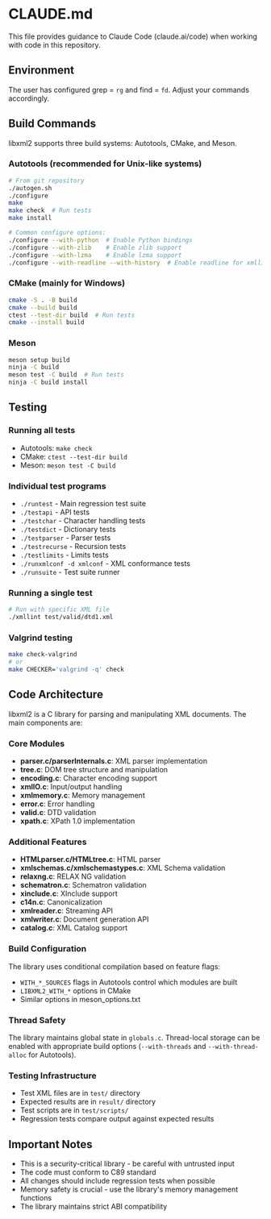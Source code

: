 # CLAUDE.md

This file provides guidance to Claude Code (claude.ai/code) when working with code in this repository.

## Environment

The user has configured grep = `rg` and find = `fd`. Adjust your commands accordingly.

## Build Commands

libxml2 supports three build systems: Autotools, CMake, and Meson.

### Autotools (recommended for Unix-like systems)
```bash
# From git repository
./autogen.sh
./configure
make
make check  # Run tests
make install

# Common configure options:
./configure --with-python  # Enable Python bindings
./configure --with-zlib    # Enable zlib support
./configure --with-lzma    # Enable lzma support
./configure --with-readline --with-history  # Enable readline for xmllint shell
```

### CMake (mainly for Windows)
```bash
cmake -S . -B build
cmake --build build
ctest --test-dir build  # Run tests
cmake --install build
```

### Meson
```bash
meson setup build
ninja -C build
meson test -C build  # Run tests
ninja -C build install
```

## Testing

### Running all tests
- Autotools: `make check`
- CMake: `ctest --test-dir build`
- Meson: `meson test -C build`

### Individual test programs
- `./runtest` - Main regression test suite
- `./testapi` - API tests
- `./testchar` - Character handling tests
- `./testdict` - Dictionary tests
- `./testparser` - Parser tests
- `./testrecurse` - Recursion tests
- `./testlimits` - Limits tests
- `./runxmlconf -d xmlconf` - XML conformance tests
- `./runsuite` - Test suite runner

### Running a single test
```bash
# Run with specific XML file
./xmllint test/valid/dtd1.xml
```

### Valgrind testing
```bash
make check-valgrind
# or
make CHECKER='valgrind -q' check
```

## Code Architecture

libxml2 is a C library for parsing and manipulating XML documents. The main components are:

### Core Modules
- **parser.c/parserInternals.c**: XML parser implementation
- **tree.c**: DOM tree structure and manipulation
- **encoding.c**: Character encoding support
- **xmlIO.c**: Input/output handling
- **xmlmemory.c**: Memory management
- **error.c**: Error handling
- **valid.c**: DTD validation
- **xpath.c**: XPath 1.0 implementation

### Additional Features
- **HTMLparser.c/HTMLtree.c**: HTML parser
- **xmlschemas.c/xmlschemastypes.c**: XML Schema validation
- **relaxng.c**: RELAX NG validation
- **schematron.c**: Schematron validation
- **xinclude.c**: XInclude support
- **c14n.c**: Canonicalization
- **xmlreader.c**: Streaming API
- **xmlwriter.c**: Document generation API
- **catalog.c**: XML Catalog support

### Build Configuration
The library uses conditional compilation based on feature flags:
- `WITH_*_SOURCES` flags in Autotools control which modules are built
- `LIBXML2_WITH_*` options in CMake
- Similar options in meson_options.txt

### Thread Safety
The library maintains global state in `globals.c`. Thread-local storage can be enabled with appropriate build options (`--with-threads` and `--with-thread-alloc` for Autotools).

### Testing Infrastructure
- Test XML files are in `test/` directory
- Expected results are in `result/` directory
- Test scripts are in `test/scripts/`
- Regression tests compare output against expected results

## Important Notes

- This is a security-critical library - be careful with untrusted input
- The code must conform to C89 standard
- All changes should include regression tests when possible
- Memory safety is crucial - use the library's memory management functions
- The library maintains strict ABI compatibility